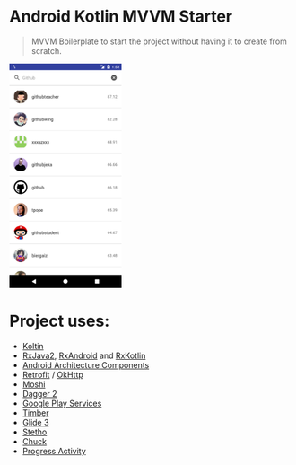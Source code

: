 # Android Kotlin MVVM Starter
> MVVM Boilerplate to start the project without having it to create from scratch.

<img src="/screenshots/Screenshot_1535531036.png" width="200"/>

# Project uses:
- [Koltin]()
- [RxJava2](https://github.com/ReactiveX/RxJava), [RxAndroid](https://github.com/ReactiveX/RxAndroid) and [RxKotlin](https://github.com/ReactiveX/RxKotlin)
- [Android Architecture Components](https://developer.android.com/topic/libraries/architecture/)
- [Retrofit](http://square.github.io/retrofit/) / [OkHttp](http://square.github.io/okhttp/)
- [Moshi](https://github.com/square/moshi)
- [Dagger 2](https://google.github.io/dagger/)
- [Google Play Services](https://developers.google.com/android/guides/overview)
- [Timber](https://github.com/JakeWharton/timber)
- [Glide 3](https://github.com/bumptech/glide)
- [Stetho](http://facebook.github.io/stetho/)
- [Chuck](https://github.com/jgilfelt/chuck)
- [Progress Activity](https://github.com/vlonjatg/progress-activity)

